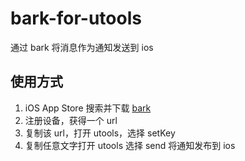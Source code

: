 # bark-for-utools
通过 bark 将消息作为通知发送到 ios
## 使用方式

1. iOS App Store 搜索并下载 [bark](https://apps.apple.com/us/app/bark-customed-notifications/id1403753865)
2. 注册设备，获得一个 url
3. 复制该 url，打开 utools，选择 setKey
4. 复制任意文字打开 utools 选择 send 将通知发布到 ios
